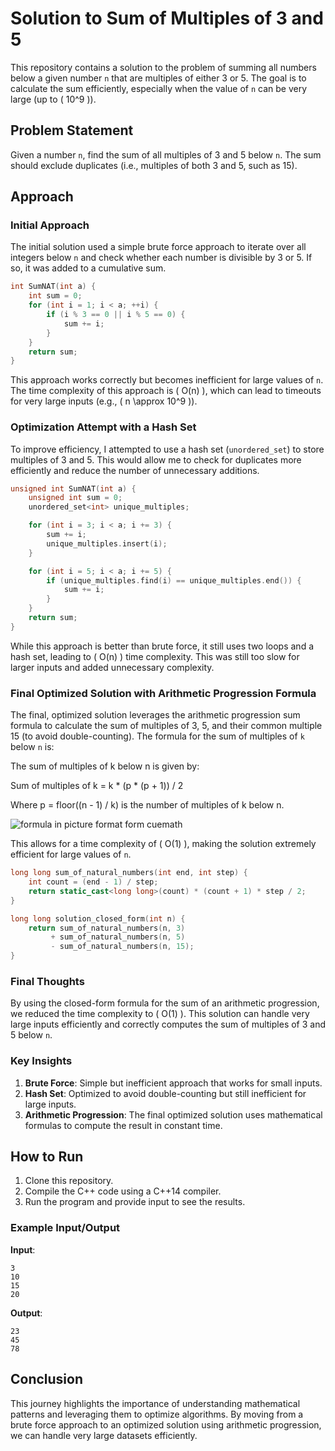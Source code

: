 # Solution to Sum of Multiples of 3 and 5

This repository contains a solution to the problem of summing all numbers below a given number `n` that are multiples of either 3 or 5. The goal is to calculate the sum efficiently, especially when the value of `n` can be very large (up to \( 10^9 \)).

## Problem Statement

Given a number `n`, find the sum of all multiples of 3 and 5 below `n`. The sum should exclude duplicates (i.e., multiples of both 3 and 5, such as 15).

## Approach

### Initial Approach

The initial solution used a simple brute force approach to iterate over all integers below `n` and check whether each number is divisible by 3 or 5. If so, it was added to a cumulative sum.

```cpp
int SumNAT(int a) {
    int sum = 0;
    for (int i = 1; i < a; ++i) {
        if (i % 3 == 0 || i % 5 == 0) {
            sum += i;
        }
    }
    return sum;
}
```

This approach works correctly but becomes inefficient for large values of `n`. The time complexity of this approach is \( O(n) \), which can lead to timeouts for very large inputs (e.g., \( n \approx 10^9 \)).

### Optimization Attempt with a Hash Set

To improve efficiency, I attempted to use a hash set (`unordered_set`) to store multiples of 3 and 5. This would allow me to check for duplicates more efficiently and reduce the number of unnecessary additions.

```cpp
unsigned int SumNAT(int a) {
    unsigned int sum = 0;
    unordered_set<int> unique_multiples;

    for (int i = 3; i < a; i += 3) {
        sum += i;
        unique_multiples.insert(i);
    }

    for (int i = 5; i < a; i += 5) {
        if (unique_multiples.find(i) == unique_multiples.end()) {
            sum += i;
        }
    }
    return sum;
}
```

While this approach is better than brute force, it still uses two loops and a hash set, leading to \( O(n) \) time complexity. This was still too slow for larger inputs and added unnecessary complexity.

### Final Optimized Solution with Arithmetic Progression Formula

The final, optimized solution leverages the arithmetic progression sum formula to calculate the sum of multiples of 3, 5, and their common multiple 15 (to avoid double-counting). The formula for the sum of multiples of `k` below `n` is:

The sum of multiples of k below n is given by:

Sum of multiples of k = k * (p * (p + 1)) / 2

Where p = floor((n - 1) / k) is the number of multiples of k below n.

![formula in picture format form cuemath](https://d138zd1ktt9iqe.cloudfront.net/media/seo_landing_files/jayshree-sum-of-natural-numbers-formula-1623053562.png)



This allows for a time complexity of \( O(1) \), making the solution extremely efficient for large values of `n`.

```cpp
long long sum_of_natural_numbers(int end, int step) {
    int count = (end - 1) / step;
    return static_cast<long long>(count) * (count + 1) * step / 2;
}

long long solution_closed_form(int n) {
    return sum_of_natural_numbers(n, 3)
         + sum_of_natural_numbers(n, 5)
         - sum_of_natural_numbers(n, 15);
}
```

### Final Thoughts

By using the closed-form formula for the sum of an arithmetic progression, we reduced the time complexity to \( O(1) \). This solution can handle very large inputs efficiently and correctly computes the sum of multiples of 3 and 5 below `n`.

### Key Insights

1. **Brute Force**: Simple but inefficient approach that works for small inputs.
2. **Hash Set**: Optimized to avoid double-counting but still inefficient for large inputs.
3. **Arithmetic Progression**: The final optimized solution uses mathematical formulas to compute the result in constant time.

## How to Run

1. Clone this repository.
2. Compile the C++ code using a C++14 compiler.
3. Run the program and provide input to see the results.

### Example Input/Output

**Input**:
```
3
10
15
20
```

**Output**:
```
23
45
78
```

## Conclusion

This journey highlights the importance of understanding mathematical patterns and leveraging them to optimize algorithms. By moving from a brute force approach to an optimized solution using arithmetic progression, we can handle very large datasets efficiently.

